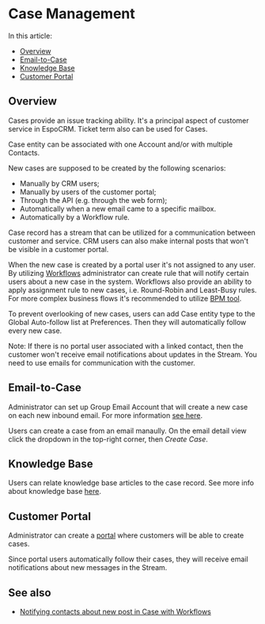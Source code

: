 # Case Management

In this article:

* [Overview](#overview)
* [Email-to-Case](#email-to-case)
* [Knowledge Base](#knowledge-base)
* [Customer Portal](#customer-portal)


## Overview

Cases provide an issue tracking ability. It's a principal aspect of customer service in EspoCRM. Ticket term also can be used for Cases.

Case entity can be associated with one Account and/or with multiple Contacts.

New cases are supposed to be created by the following scenarios:

* Manually by CRM users;
* Manually by users of the customer portal;
* Through the API (e.g. through the web form);
* Automatically when a new email came to a specific mailbox.
* Automatically by a Workflow rule.

Case record has a stream that can be utilized for a communication between customer and service. CRM users can also make internal posts that won't be visible in a customer portal. 

When the new case is created by a portal user it's not assigned to any user. By utilizing [Workflows](https://github.com/espocrm/documentation/blob/master/administration/workflows.md) administrator can create rule that will notify certain users about a new case in the system. Workflows also provide an ability to apply assignment rule to new cases, i.e. Round-Robin and Least-Busy rules. For more complex business flows it's recommended to utilize [BPM tool](../administration/bpm.md).

To prevent overlooking of new cases, users can add Case entity type to the Global Auto-follow list at Preferences. Then they will automatically follow every new case.

Note: If there is no portal user associated with a linked contact, then the customer won't receive email notifications about updates in the Stream. You need to use emails for communication with the customer.

## Email-to-Case

Administrator can set up Group Email Account that will create a new case on each new inbound email. For more information [see here](../administration/emails.md).

Users can create a case from an email manaully. On the email detail view click the dropdown in the top-right corner, then *Create Case*.

## Knowledge Base

Users can relate knowledge base articles to the case record. See more info about knowledge base [here](knowledge-base.md). 

## Customer Portal

Administrator can create a [portal](../administration/portal.md) where customers will be able to create cases.

Since portal users automatically follow their cases, they will receive email notifications about new messages in the Stream.

## See also

* [Notifying contacts about new post in Case with Workflows](https://www.espocrm.com/blog/notifying-contacts-about-new-post-in-case-with-workflows/)

